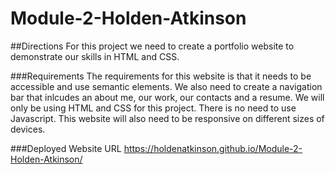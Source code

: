 # Module-2-Holden-Atkinson

##Directions
For this project we need to create a portfolio website to demonstrate our skills in HTML and CSS. 

###Requirements
The requirements for this website is that it needs to be accessible and use semantic elements. We also need to create a navigation bar that inlcudes an about me, our work, our contacts and a resume. We will only be using HTML and CSS for this project. There is no need to use Javascript. This website will also need to be responsive on different sizes of devices.

###Deployed Website URL
https://holdenatkinson.github.io/Module-2-Holden-Atkinson/
